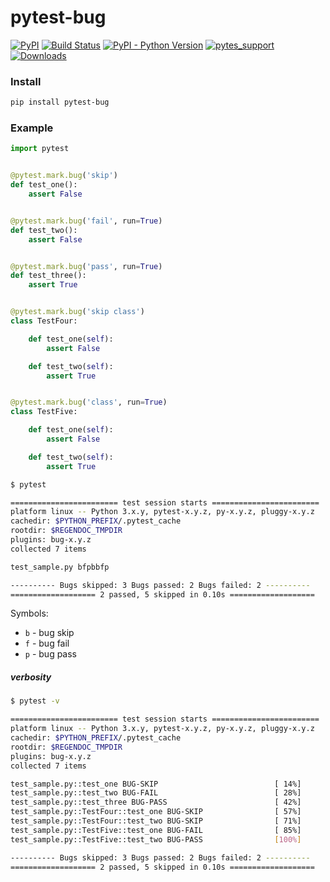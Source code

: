# pytest-bug

[![PyPI](https://img.shields.io/pypi/v/pytest-bug.svg?color=yellow&label=version)](https://pypi.org/project/pytest-bug/)
[![Build Status](https://travis-ci.com/tolstislon/pytest-bug.svg?branch=master)](https://travis-ci.com/tolstislon/pytest-bug)
[![PyPI - Python Version](https://img.shields.io/pypi/pyversions/pytest-bug.svg)](https://pypi.org/project/pytest-bug/)
[![pytes_support](https://img.shields.io/badge/pytest-%3E%3D3.6.0-blue.svg)](https://pypi.org/project/pytest-bug/)
[![Downloads](https://pepy.tech/badge/pytest-bug)](https://pypi.org/project/pytest-bug/)


### Install

```bash
pip install pytest-bug
```


### Example

```python
import pytest


@pytest.mark.bug('skip')
def test_one():
    assert False


@pytest.mark.bug('fail', run=True)
def test_two():
    assert False


@pytest.mark.bug('pass', run=True)
def test_three():
    assert True


@pytest.mark.bug('skip class')
class TestFour:

    def test_one(self):
        assert False

    def test_two(self):
        assert True


@pytest.mark.bug('class', run=True)
class TestFive:

    def test_one(self):
        assert False

    def test_two(self):
        assert True
```

```bash
$ pytest

======================== test session starts ========================
platform linux -- Python 3.x.y, pytest-x.y.z, py-x.y.z, pluggy-x.y.z
cachedir: $PYTHON_PREFIX/.pytest_cache
rootdir: $REGENDOC_TMPDIR
plugins: bug-x.y.z
collected 7 items

test_sample.py bfpbbfp

---------- Bugs skipped: 3 Bugs passed: 2 Bugs failed: 2 ----------
=================== 2 passed, 5 skipped in 0.10s ===================
```
Symbols:
* `b` - bug skip
* `f` - bug fail
* `p` - bug pass


##### verbosity
```bash
$ pytest -v

======================== test session starts ========================
platform linux -- Python 3.x.y, pytest-x.y.z, py-x.y.z, pluggy-x.y.z
cachedir: $PYTHON_PREFIX/.pytest_cache
rootdir: $REGENDOC_TMPDIR
plugins: bug-x.y.z
collected 7 items

test_sample.py::test_one BUG-SKIP                          [ 14%]
test_sample.py::test_two BUG-FAIL                          [ 28%]
test_sample.py::test_three BUG-PASS                        [ 42%]
test_sample.py::TestFour::test_one BUG-SKIP                [ 57%]
test_sample.py::TestFour::test_two BUG-SKIP                [ 71%]
test_sample.py::TestFive::test_one BUG-FAIL                [ 85%]
test_sample.py::TestFive::test_two BUG-PASS                [100%]

---------- Bugs skipped: 3 Bugs passed: 2 Bugs failed: 2 ----------
=================== 2 passed, 5 skipped in 0.10s ===================
```